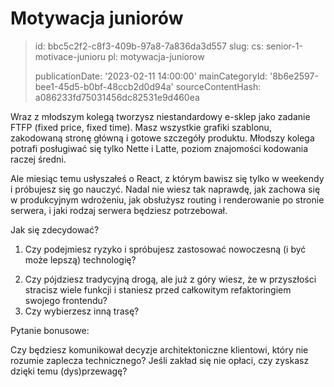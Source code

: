 Motywacja juniorów
==================

> id: bbc5c2f2-c8f3-409b-97a8-7a836da3d557
> slug:
> 	cs: senior-1-motivace-junioru
> 	pl: motywacja-juniorow
> 
> publicationDate: '2023-02-11 14:00:00'
> mainCategoryId: '8b6e2597-bee1-45d5-b0bf-48ccb2d0d94a'
> sourceContentHash: a086233fd75031456dc82531e9d460ea

Wraz z młodszym kolegą tworzysz niestandardowy e-sklep jako zadanie FTFP (fixed price, fixed time). Masz wszystkie grafiki szablonu, zakodowaną stronę główną i gotowe szczegóły produktu. Młodszy kolega potrafi posługiwać się tylko Nette i Latte, poziom znajomości kodowania raczej średni.

Ale miesiąc temu usłyszałeś o React, z którym bawisz się tylko w weekendy i próbujesz się go nauczyć. Nadal nie wiesz tak naprawdę, jak zachowa się w produkcyjnym wdrożeniu, jak obsłużysz routing i renderowanie po stronie serwera, i jaki rodzaj serwera będziesz potrzebował.

Jak się zdecydować?

1) Czy podejmiesz ryzyko i spróbujesz zastosować nowoczesną (i być może lepszą) technologię?
2. Czy pójdziesz tradycyjną drogą, ale już z góry wiesz, że w przyszłości stracisz wiele funkcji i staniesz przed całkowitym refaktoringiem swojego frontendu?
3. Czy wybierzesz inną trasę?

Pytanie bonusowe:

Czy będziesz komunikował decyzje architektoniczne klientowi, który nie rozumie zaplecza technicznego? Jeśli zakład się nie opłaci, czy zyskasz dzięki temu (dys)przewagę?
